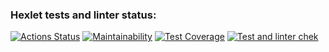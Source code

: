 ### Hexlet tests and linter status:

[![Actions Status](https://github.com/ysemenyuk/python-project-51/workflows/hexlet-check/badge.svg)](https://github.com/ysemenyuk/python-project-51/actions)
[![Maintainability](https://api.codeclimate.com/v1/badges/340f5c0409f6e0b0f81b/maintainability)](https://codeclimate.com/github/ysemenyuk/python-project-51/maintainability)
[![Test Coverage](https://api.codeclimate.com/v1/badges/340f5c0409f6e0b0f81b/test_coverage)](https://codeclimate.com/github/ysemenyuk/python-project-51/test_coverage)
[![Test and linter chek](https://github.com/ysemenyuk/python-project-51/actions/workflows/my-check.yml/badge.svg)](https://github.com/ysemenyuk/python-project-51/actions/workflows/my-check.yml)
